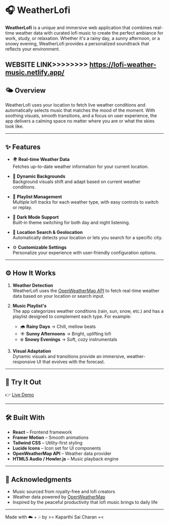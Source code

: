 # 🎧 WeatherLofi

**WeatherLofi** is a unique and immersive web application that combines real-time weather data with curated lofi music to create the perfect ambiance for work, study, or relaxation. Whether it's a rainy day, a sunny afternoon, or a snowy evening, WeatherLofi provides a personalized soundtrack that reflects your environment.

 WEBSITE LINK>>>>>>>> https://lofi-weather-music.netlify.app/
---

## 🌤️ Overview

WeatherLofi uses your location to fetch live weather conditions and automatically selects music that matches the mood of the moment. With soothing visuals, smooth transitions, and a focus on user experience, the app delivers a calming space no matter where you are or what the skies look like.

---

## ✨ Features

- 🌍 **Real-time Weather Data**  
  Fetches up-to-date weather information for your current location.

- 🌄 **Dynamic Backgrounds**  
  Background visuals shift and adapt based on current weather conditions.

- 🎵 **Playlist Management**  
  Multiple lofi tracks for each weather type, with easy controls to switch or replay.

- 🌙 **Dark Mode Support**  
  Built-in theme switching for both day and night listening.

- 📍 **Location Search & Geolocation**  
  Automatically detects your location or lets you search for a specific city.

- ⚙️ **Customizable Settings**  
  Personalize your experience with user-friendly configuration options.

---

## ⚙️ How It Works

1. **Weather Detection**  
   WeatherLofi uses the [OpenWeatherMap API](https://openweathermap.org/api) to fetch real-time weather data based on your location or search input.

2. **Music Playlist's**  
   The app categorizes weather conditions (rain, sun, snow, etc.) and has a playlist designed to complement each type. For example:
   - 🌧️ **Rainy Days** → Chill, mellow beats  
   - ☀️ **Sunny Afternoons** → Bright, uplifting lofi  
   - ❄️ **Snowy Evenings** → Soft, cozy instrumentals  

3. **Visual Adaptation**  
   Dynamic visuals and transitions provide an immersive, weather-responsive UI that evolves with the forecast.

---

## 🚀 Try It Out

👉 [Live Demo](https://lofi-weather-music.netlify.app)

---

## 🛠️ Built With

- **React** – Frontend framework  
- **Framer Motion** – Smooth animations  
- **Tailwind CSS** – Utility-first styling  
- **Lucide Icons** – Icon set for UI components  
- **OpenWeatherMap API** – Weather data provider  
- **HTML5 Audio / Howler.js** – Music playback engine

---

## 🙏 Acknowledgments

- Music sourced from royalty-free and lofi creators  
- Weather data powered by [OpenWeatherMap](https://openweathermap.org/)  
- Inspired by the peaceful productivity that lofi music brings to daily life

---

Made with ☁️ + 🎶 by >=  Kaparthi Sai Charan  =<
